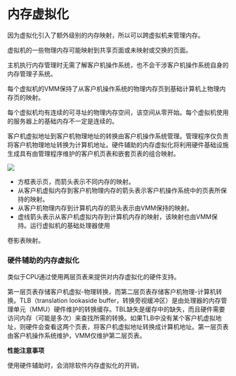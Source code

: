 # 内存虚拟化

因为虚拟化引入了额外级别的内存映射，所以可以跨虚拟机来管理内存。

虚拟机的一些物理内存可能映射到共享页面或未映射或交换的页面。

主机执行内存管理时无需了解客户机操作系统，也不会干涉客户机操作系统自身的内存管理子系统。

每个虚拟机的VMM保持了从客户机操作系统的物理内存页到基础计算机上物理内存页的映射。

每个虚拟机均有连续的可寻址的物理内存空间，该空间从零开始。每个虚拟机使用的服务器上的基础内存不一定是连续的。

客户机虚拟地址到客户机物理地址的转换由客户机操作系统管理。管理程序仅负责将客户机物理地址转换为计算机地址。硬件辅助的内存虚拟化将利用硬件基础设施生成具有由管理程序维护的客户机页表和嵌套页表的组合映射。



![](https://blog-image.nos-eastchina1.126.net/RAM.png)

- 方框表示页，而箭头表示不同内存的映射。
- 从客户机虚拟内存到客户机物理内存的箭头表示客户机操作系统中的页表所保持的映射。
- 从客户机物理内存到计算机内存的箭头表示由VMM保持的映射。
- 虚线箭头表示从客户机虚拟内存到计算机内存的映射，该映射也由VMM保持。运行虚拟机的基础处理器使用

卷影表映射。

### 硬件辅助的内存虚拟化

类似于CPU通过使用两层页表来提供对内存虚拟化的硬件支持。

第一层页表存储客户机虚拟-物理转换，而第二层页表存储客户机物理-计算机转换。TLB（translation lookaside buffer，转换旁视缓冲区）是由处理器的内存管理单元（MMU）硬件维护的转换缓存。TBL缺失是缓存中的缺失，而且硬件需要访问内存（可能是多次）来查找所需的转换。如果TLB中没有某个客户机虚拟地址，则硬件会查看这两个页表，将客户机虚拟地址转换成计算机地址。第一层页表由客户机操作系统维护，VMM仅维护第二层页表。

**性能注意事项**

使用硬件辅助时，会消除软件内存虚拟化的开销，